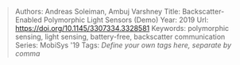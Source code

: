> Authors: Andreas Soleiman, Ambuj Varshney
> Title: Backscatter-Enabled Polymorphic Light Sensors (Demo)
> Year: 2019
> Url: https://doi.org/10.1145/3307334.3328581
> Keywords: polymorphic sensing, light sensing, battery-free, backscatter communication
> Series: MobiSys '19
> Tags: *Define your own tags here, separate by comma*